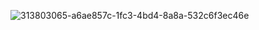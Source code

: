 
![313803065-a6ae857c-1fc3-4bd4-8a8a-532c6f3ec46e](https://github.com/user-attachments/assets/48598e82-1cda-47cd-a31a-ae58b8d1acd8)
